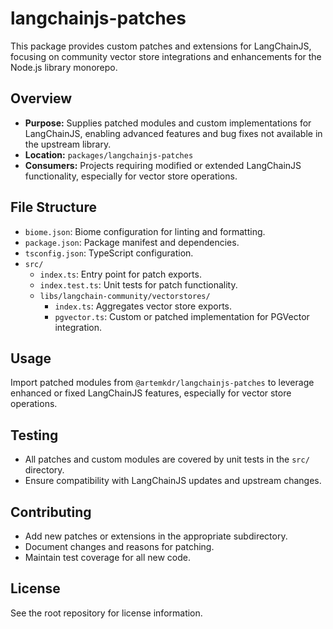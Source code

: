 # langchainjs-patches

This package provides custom patches and extensions for LangChainJS, focusing on community vector store integrations and enhancements for the Node.js library monorepo.

## Overview

- **Purpose:** Supplies patched modules and custom implementations for LangChainJS, enabling advanced features and bug fixes not available in the upstream library.
- **Location:** `packages/langchainjs-patches`
- **Consumers:** Projects requiring modified or extended LangChainJS functionality, especially for vector store operations.

## File Structure

- `biome.json`: Biome configuration for linting and formatting.
- `package.json`: Package manifest and dependencies.
- `tsconfig.json`: TypeScript configuration.
- `src/`
  - `index.ts`: Entry point for patch exports.
  - `index.test.ts`: Unit tests for patch functionality.
  - `libs/langchain-community/vectorstores/`
    - `index.ts`: Aggregates vector store exports.
    - `pgvector.ts`: Custom or patched implementation for PGVector integration.

## Usage

Import patched modules from `@artemkdr/langchainjs-patches` to leverage enhanced or fixed LangChainJS features, especially for vector store operations.

## Testing

- All patches and custom modules are covered by unit tests in the `src/` directory.
- Ensure compatibility with LangChainJS updates and upstream changes.

## Contributing

- Add new patches or extensions in the appropriate subdirectory.
- Document changes and reasons for patching.
- Maintain test coverage for all new code.

## License

See the root repository for license information.
